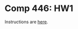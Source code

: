 Comp 446: HW1
====

Instructions are [here](https://docs.google.com/document/d/1Fi_1ZO0wKSH69GMcfUyxg4LEr7Dw6VX2flWpZTi4vmg/edit?usp=sharing).
